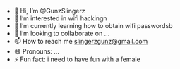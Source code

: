 - 👋 Hi, I’m @GunzSlingerz
- 👀 I’m interested in wifi hackingn
- 🌱 I’m currently learning how to obtain wifi passwordsb
- 💞️ I’m looking to collaborate on ...
- 📫 How to reach me slingerzgunz@gmail.com
- 😄 Pronouns: ...
- ⚡ Fun fact: i need to have fun with a female

<!---
GunzSlingerz/GunzSlingerz is a ✨ special ✨ repository because its `README.md` (this file) appears on your GitHub profile.
You can click the Preview link to take a look at your changes.
--->
